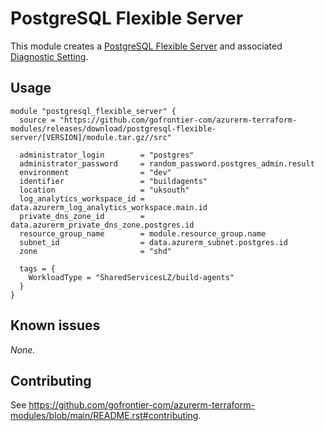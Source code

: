 # PostgreSQL Flexible Server

This module creates a [PostgreSQL Flexible Server](https://registry.terraform.io/providers/hashicorp/azurerm/latest/docs/resources/postgresql_flexible_server) and associated [Diagnostic Setting](https://registry.terraform.io/providers/hashicorp/azurerm/latest/docs/resources/monitor_diagnostic_setting).

## Usage

```hcl
module "postgresql_flexible_server" {
  source = "https://github.com/gofrontier-com/azurerm-terraform-modules/releases/download/postgresql-flexible-server/[VERSION]/module.tar.gz//src"

  administrator_login        = "postgres"
  administrator_password     = random_password.postgres_admin.result
  environment                = "dev"
  identifier                 = "buildagents"
  location                   = "uksouth"
  log_analytics_workspace_id = data.azurerm_log_analytics_workspace.main.id
  private_dns_zone_id        = data.azurerm_private_dns_zone.postgres.id
  resource_group_name        = module.resource_group.name
  subnet_id                  = data.azurerm_subnet.postgres.id
  zone                       = "shd"

  tags = {
    WorkloadType = "SharedServicesLZ/build-agents"
  }
}
```

## Known issues

_None._

## Contributing

See <https://github.com/gofrontier-com/azurerm-terraform-modules/blob/main/README.rst#contributing>.
